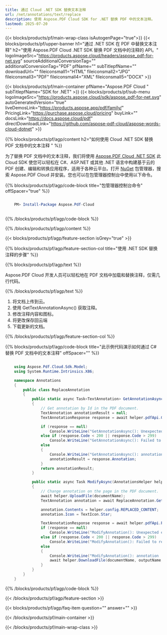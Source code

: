 ```yaml
---
title: 通过 Cloud .NET SDK 替换文本注释
url: /net/annotations/text/replace
description: 使用 Aspose.PDF Cloud SDK for .NET 替换 PDF 中的文本注释。
lastmod: 2025-07-20
---
```


{{< blocks/products/pf/main-wrap-class isAutogenPage="true">}}
{{< blocks/products/pf/upper-banner h1="通过 .NET SDK 在 PDF 中替换文本注释" h2="使用 Aspose.PDF Cloud .NET SDK 替换 PDF 文档中的注释的 API。" logoImageSrc="https://products.aspose.cloud/headers/aspose_pdf-for-net.svg" sourceAdditionalConversionTag="" additionalConversionTag="PDF" pfName="" subTitlepfName="" downloadUrl="" fileiconsmall1="HTML" fileiconsmall2="JPG" fileiconsmall3="PDF" fileiconsmall4="XML" fileiconsmall5="DOCX" >}}

{{< blocks/products/pf/main-container pfName="Aspose.PDF Cloud " subTitlepfName="SDK for .NET" >}}
{{< blocks/products/pf/sub-menu logoImageSrc="https://products.aspose.cloud/sdk/aspose_pdf-for-net.svg"
autoGeneratedVersion="true"
liveDemosLink="https://products.aspose.app/pdf/family/" PricingLink="https://purchase.aspose.cloud/pricing" buyLink="" docsLink="https://docs.aspose.cloud/pdf"  directDownloadLink="https://github.com/aspose-pdf-cloud/aspose-words-cloud-dotnet" >}}

{{% blocks/products/pf/agp/content h2="如何使用 Cloud .NET SDK 替换 PDF 文档中的文本注释 " %}}

为了替换 PDF 文档中的文本注释，我们将使用
[Aspose.PDF Cloud .NET SDK](https://products.aspose.cloud/pdf/net/)
此 Cloud SDK 使您可以轻松在 C#、ASP.NET 或其他 .NET 语言中构建基于云的 PDF 创建、编辑和转换应用程序，适用于各种云平台。打开
[NuGet](https://www.nuget.org/packages/Aspose.Pdf-Cloud)
包管理器，搜索
Aspose.PDF Cloud
并安装。您也可以在包管理器控制台中使用以下命令。

{{% blocks/products/pf/agp/code-block title="包管理器控制台命令" offSpacer="true" %}}

```powershell

    PM> Install-Package Aspose.Pdf-Cloud
     
```

{{% /blocks/products/pf/agp/code-block %}}

{{% /blocks/products/pf/agp/content %}}

{{< blocks/products/pf/agp/feature-section isGrey="true" >}}

{{% blocks/products/pf/agp/feature-section-col title="使用 .NET SDK 替换注释的步骤" %}}

{{% blocks/products/pf/agp/text %}}

Aspose.PDF Cloud 开发人员可以轻松地在 PDF 文档中加载和替换注释，仅需几行代码。

{{% /blocks/products/pf/agp/text %}}

1. 将文档上传到云。
1. 使用 GetTextAnnotationAsync() 获取注释。
1. 修改注释内容和图标。
1. 将更改保存回云端
1. 下载更新的文档。

{{% /blocks/products/pf/agp/feature-section-col %}}

{{% blocks/products/pf/agp/code-block title="此示例代码演示如何通过 C# 替换 PDF 文档中的文本注释" offSpacer="" %}}

```cs

    using Aspose.Pdf.Cloud.Sdk.Model;
    using System.Runtime.Intrinsics.X86;

    namespace Annotations
    {
        public class ReplaceAnnotation
        {
            public static async Task<TextAnnotation> GetAnnotationAsync(AnnotationsHelper helper, string documentName, string annotationId, string remoteFolder)
            {
                // Get annotation by Id in the PDF document.
                TextAnnotation annotationResult = null;
                TextAnnotationResponse response = await helper.pdfApi.GetTextAnnotationAsync(documentName, annotationId, folder: remoteFolder);

                if (response == null)
                    Console.WriteLine("GetAnnotationAsync(): Unexpected error!");
                else if (response.Code < 200 || response.Code > 299)
                    Console.WriteLine("GetAnnotationAsync(): Failed to request text annotation from the document.");
                else
                {
                    Console.WriteLine("GetAnnotationAsync(): annotation '{0}' with '{1}' contents successfully found in the document '{2}.", response.Annotation.Id, response.Annotation.Contents, documentName);
                    annotationResult = response.Annotation;
                }
                return annotationResult;
            }

            public static async Task ModifyAsync(AnnotationsHelper helper, string documentName, string outputName, string annotationId, string remoteFolder)
            {
                // Change annotation on the page in the PDF document.
                await helper.UploadFile(documentName);
                TextAnnotation annotation = await ReplaceAnnotation.GetAnnotationAsync(helper, documentName, annotationId, remoteFolder);

                annotation.Contents = helper.config.REPLACED_CONTENT;
                annotation.Icon = TextIcon.Star;

                TextAnnotationResponse response = await helper.pdfApi.PutTextAnnotationAsync(documentName, annotationId, annotation, folder: remoteFolder);
                if (response == null)
                    Console.WriteLine("ModifyAnnotation(): Unexpected error!");
                else if (response.Code < 200 || response.Code > 299)
                    Console.WriteLine("ModifyAnnotation(): Failed to request text annotation from the document.");
                else
                {
                    Console.WriteLine("ModifyAnnotation(): annotation '{0}' successfully modified in the document '{1}.", annotationId, documentName);
                    await helper.DownloadFile(documentName, outputName, "replaced_annotatiom_");
                }
            }
        }
    }
```

{{% /blocks/products/pf/agp/code-block %}}

{{< /blocks/products/pf/agp/feature-section >}}

{{< blocks/products/pf/agp/faq-item question="" answer="" >}}

{{< /blocks/products/pf/main-container >}}

{{< /blocks/products/pf/main-wrap-class >}}

